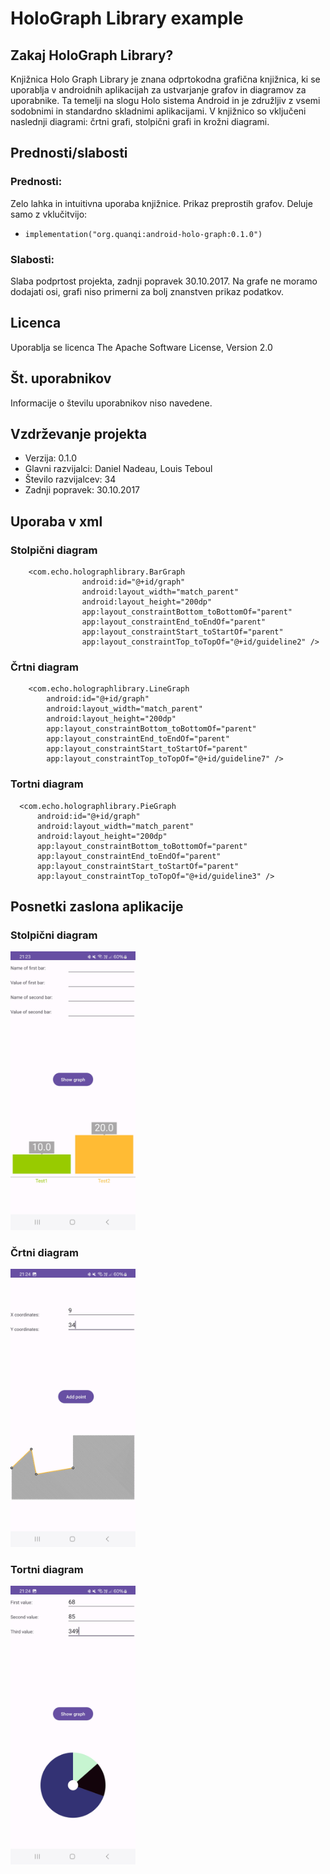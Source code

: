 # HoloGraph Library example

## Zakaj HoloGraph Library?
Knjižnica Holo Graph Library je znana odprtokodna grafična knjižnica, ki se uporablja v androidnih aplikacijah za ustvarjanje grafov in diagramov za uporabnike.
Ta temelji na slogu Holo sistema Android in je združljiv z vsemi sodobnimi in standardno skladnimi aplikacijami.
V knjižnico so vključeni naslednji diagrami: črtni grafi, stolpični grafi in krožni diagrami.

## Prednosti/slabosti

### Prednosti:

Zelo lahka in intuitivna uporaba knjižnice. Prikaz preprostih grafov. Deluje samo z vklučitvijo:
-     implementation("org.quanqi:android-holo-graph:0.1.0")

### Slabosti:

Slaba podprtost projekta, zadnji popravek 30.10.2017. Na grafe ne moramo dodajati osi, grafi niso primerni za bolj znanstven prikaz podatkov. 

## Licenca

Uporablja se licenca The Apache Software License, Version 2.0

## Št. uporabnikov

Informacije o številu uporabnikov niso navedene.

## Vzdrževanje projekta

- Verzija: 0.1.0
- Glavni razvijalci: Daniel Nadeau, Louis Teboul
- Število razvijalcev: 34
- Zadnji popravek:  30.10.2017

## Uporaba v xml
### Stolpični diagram
        
        <com.echo.holographlibrary.BarGraph
                    android:id="@+id/graph"
                    android:layout_width="match_parent"
                    android:layout_height="200dp"
                    app:layout_constraintBottom_toBottomOf="parent"
                    app:layout_constraintEnd_toEndOf="parent"
                    app:layout_constraintStart_toStartOf="parent"
                    app:layout_constraintTop_toTopOf="@+id/guideline2" />

### Črtni diagram

        <com.echo.holographlibrary.LineGraph
            android:id="@+id/graph"
            android:layout_width="match_parent"
            android:layout_height="200dp"
            app:layout_constraintBottom_toBottomOf="parent"
            app:layout_constraintEnd_toEndOf="parent"
            app:layout_constraintStart_toStartOf="parent"
            app:layout_constraintTop_toTopOf="@+id/guideline7" />

### Tortni diagram

      <com.echo.holographlibrary.PieGraph
          android:id="@+id/graph"
          android:layout_width="match_parent"
          android:layout_height="200dp"
          app:layout_constraintBottom_toBottomOf="parent"
          app:layout_constraintEnd_toEndOf="parent"
          app:layout_constraintStart_toStartOf="parent"
          app:layout_constraintTop_toTopOf="@+id/guideline3" />

## Posnetki zaslona aplikacije
### Stolpični diagram
<img src="bar1.jpg" width="200" alt="Example Image"/>

### Črtni diagram
<img src="line1.jpg" width="200" alt="Example Image"/>

### Tortni diagram
<img src="pie1.jpg" width="200" alt="Example Image"/>
